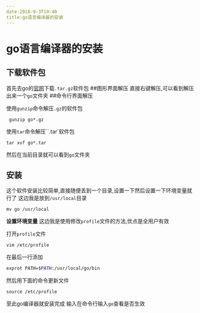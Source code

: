 ```yaml
---
date:2018-9-3T19:40
title:go语言编译器的安装
---
```

# go语言编译器的安装
## 下载软件包
首先去go的[官网](https://golang.org/dl/)下载`.tar.gz`软件包
##图形界面解压
直接右键解压,可以看到解压出来一个`go`文件夹
##命令行界面解压

使用`gunzip`命令解压`.gz`的软件包
```shell
 gunzip go*.gz
```

使用`tar`命令解压``.tar`软件包
```shell
tar xvf go*.tar
```
然后在当前目录就可以看到`go`文件夹
## 安装
这个软件安装比较简单,直接随便丢到一个目录,设置一下然后设置一下环境变量就行了
这边我是放到`/usr/local`目录
```shell
mv go /usr/local
```
**设置环境变量**
这边我是使用修改`profile`文件的方法,优点是全用户有效

打开`profile`文件
```shell
vim /etc/profile
```
在最后一行添加
```sh
exprot PATH=$PATH:/usr/local/go/bin
```
然后用下面的命令更新文件
```shell
source /etc/profile
```

至此go编译器就安装完成
输入在命令行输入`go`查看是否生效

